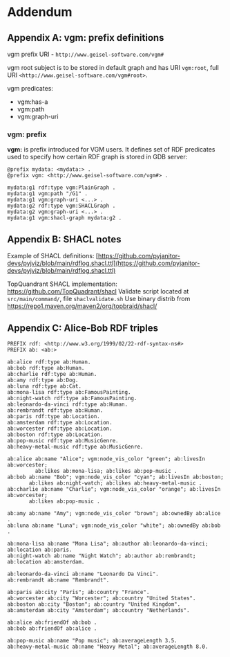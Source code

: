 # Addendum
## Appendix A: vgm: prefix definitions

vgm prefix URI - `http://www.geisel-software.com/vgm#`

vgm root subject is to be stored in default graph and has URI `vgm:root`, full URI `<http://www.geisel-software.com/vgm#root>`.

vgm predicates:

- vgm:has-a
- vgm:path
- vgm:graph-uri

### vgm: prefix

**vgm:** is prefix introduced for VGM users. It defines set of RDF predicates used to specify how certain RDF graph is stored in GDB server:
```
@prefix mydata: <mydata:> .
@prefix vgm: <http://www.geisel-software.com/vgm#> .

mydata:g1 rdf:type vgm:PlainGraph .
mydata:g1 vgm:path "/G1" .
mydata:g1 vgm:graph-uri <...> .
mydata:g2 rdf:type vgm:SHACLGraph .
mydata:g2 vgm:graph-uri <...> .
mydata:g1 vgm:shacl-graph mydata:g2 .
```

## Appendix B: SHACL notes

Example of SHACL definitions: [https://github.com/pyjanitor-devs/pyjviz/blob/main/rdflog.shacl.ttl](https://github.com/pyjanitor-devs/pyjviz/blob/main/rdflog.shacl.ttl)

TopQuandrant SHACL implementation: https://github.com/TopQuadrant/shacl
Validate script located at `src/main/command/`, file `shaclvalidate.sh`
Use binary distrib from https://repo1.maven.org/maven2/org/topbraid/shacl/

## Appendix C: Alice-Bob RDF triples

```
PREFIX rdf: <http://www.w3.org/1999/02/22-rdf-syntax-ns#>
PREFIX ab: <ab:>

ab:alice rdf:type ab:Human.
ab:bob rdf:type ab:Human.
ab:charlie rdf:type ab:Human.
ab:amy rdf:type ab:Dog.
ab:luna rdf:type ab:Cat.
ab:mona-lisa rdf:type ab:FamousPainting.
ab:night-watch rdf:type ab:FamousPainting.
ab:leonardo-da-vinci rdf:type ab:Human.
ab:rembrandt rdf:type ab:Human.
ab:paris rdf:type ab:Location.
ab:amsterdam rdf:type ab:Location.
ab:worcester rdf:type ab:Location.
ab:boston rdf:type ab:Location.
ab:pop-music rdf:type ab:MusicGenre.
ab:heavy-metal-music rdf:type ab:MusicGenre.

ab:alice ab:name "Alice"; vgm:node_vis_color "green"; ab:livesIn ab:worcester;
         ab:likes ab:mona-lisa; ab:likes ab:pop-music .
ab:bob ab:name "Bob"; vgm:node_vis_color "cyan"; ab:livesIn ab:boston;
       ab:likes ab:night-watch; ab:likes ab:heavy-metal-music .
ab:charlie ab:name "Charlie"; vgm:node_vis_color "orange"; ab:livesIn ab:worcester;
       ab:likes ab:pop-music .

ab:amy ab:name "Amy"; vgm:node_vis_color "brown"; ab:ownedBy ab:alice .
ab:luna ab:name "Luna"; vgm:node_vis_color "white"; ab:ownedBy ab:bob .

ab:mona-lisa ab:name "Mona Lisa"; ab:author ab:leonardo-da-vinci; ab:location ab:paris.
ab:night-watch ab:name "Night Watch"; ab:author ab:rembrandt; ab:location ab:amsterdam.

ab:leonardo-da-vinci ab:name "Leonardo Da Vinci".
ab:rembrandt ab:name "Rembrandt".

ab:paris ab:city "Paris"; ab:country "France".
ab:worcester ab:city "Worcester"; ab:country "United States".
ab:boston ab:city "Boston"; ab:country "United Kingdom".
ab:amsterdam ab:city "Amsterdam"; ab:country "Netherlands".

ab:alice ab:friendOf ab:bob .
ab:bob ab:friendOf ab:alice .

ab:pop-music ab:name "Pop music"; ab:averageLength 3.5.
ab:heavy-metal-music ab:name "Heavy Metal"; ab:averageLength 8.0.

```
